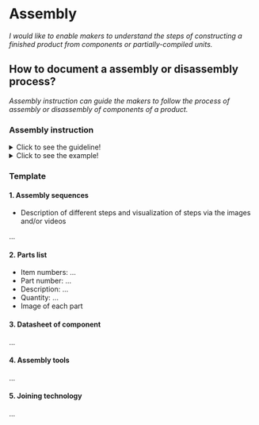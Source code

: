 # **Assembly**

*I would like to enable makers to understand the steps of constructing a finished product from components or partially-compiled units.*

## **How to document a assembly or disassembly process?**

*Assembly instruction can guide the makers to follow the process of assembly or disassembly of components of a product.*

### **Assembly instruction** 
<details>
  <summary>Click to see the guideline!</summary>
 
 - **Definition:** *Assembly instruction could illustrate visually and with words and text how to assemble or disassemble the mechanical and electrical components of the product.*


 ```
What does include the content of assembly instruction? 

1. Assembly sequence
 - The set of steps necessary to properly assemblme the product
 
2. Part list is a complete list of all parts needed to build the complete product and consist of:
  - Item numbers: are based on the assembly structure, that is, the order in which parts are displayed in assembly.
  - Part number or drawing number: which is a reference back to the detail drawing (Refer to the BOM) 
  - Description: is usually a part name or a complete description of parts
  - Quantity: is the number of that particular part used on this assembly. 
  - Image of each part
 3. Datasheet of component
    - What a component does?
    - How to use the component?
 4. List of the tools for assemble or disassemble
  - Allen Key set
  - Imperial Wrench Set
  - Etc.
 5. Description of joining technology
  - Screwing
  - Bolting
  - Etc.
 
How to visualize of the assembly or disasembly process?
  
 1. Images 
 2. Videos 
```  
</details>

<details>
  <summary>Click to see the example!</summary>
 
*Some examples of open-source projects that include assembly instructions.*

#### *Example 1:* [Poppy Robot](https://docs.poppy-project.org/en/assembly-guides/ergo-jr/mechanical-construction.html)

#### *Example 2:* [JPL Open Source Rover](https://github.com/nasa-jpl/open-source-rover/tree/master/mechanical/body_assembly)

#### *Example 3:* [SatNOGS Rotator v3](https://wiki.satnogs.org/SatNOGS_Rotator_v3#Assembly) , [Assembly instructions](https://ohai.satnogs.org/project/satnogs-rotator-v3-mechanical-assembly/hardware/) 
</details>

### Template
 
 #### 1. Assembly sequences 
   * Description of different steps and visualization of steps via the images and/or videos
    
 ...
 
 #### 2. Parts list  
   * Item numbers: ...
   * Part number: ... 
   * Description: ...
   * Quantity: ... 
   * Image of each part
 
 #### 3. Datasheet of component
 ...
 
 #### 4. Assembly tools    
 ...
 
 #### 5. Joining technology 
 ...
 
 
